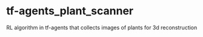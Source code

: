 # tf-agents_plant_scanner
RL algorithm in tf-agents that collects images of plants for 3d reconstruction
